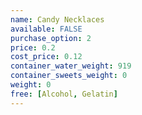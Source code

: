 ```yaml
---
name: Candy Necklaces
available: FALSE
purchase_option: 2
price: 0.2
cost_price: 0.12
container_water_weight: 919
container_sweets_weight: 0
weight: 0
free: [Alcohol, Gelatin]
---
```

